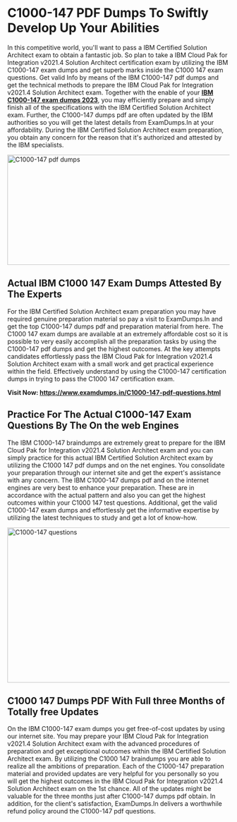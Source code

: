 <h1><strong>C1000-147 PDF Dumps To Swiftly Develop Up Your Abilities</strong></h1>
<p>In this competitive world, you'll want to pass a IBM Certified Solution Architect exam to obtain a fantastic job. So plan to take a IBM Cloud Pak for Integration v2021.4 Solution Architect certification exam by utilizing the IBM C1000-147 exam dumps and get superb marks inside the C1000 147 exam questions. Get valid Info by means of the IBM C1000-147 pdf dumps and get the technical methods to prepare the IBM Cloud Pak for Integration v2021.4 Solution Architect exam. Together with the enable of your <strong><a href="https://www.examdumps.in/C1000-147-pdf-questions.html">IBM C1000-147 exam dumps 2023</a></strong>, you may efficiently prepare and simply finish all of the specifications with the IBM Certified Solution Architect exam. Further, the C1000-147 dumps pdf are often updated by the IBM authorities so you will get the latest details from ExamDumps.In at your affordability. During the IBM Certified Solution Architect exam preparation, you obtain any concern for the reason that it's authorized and attested by the IBM specialists.</p>
<p><img src="https://i.ibb.co/zxJwW90/Copy-of-Online-Classes-Twitter-header-post-Made-with-Poster-My-Wall-1.png" alt="C1000-147 pdf dumps" width="750" height="250" /></p>
<h2><strong>Actual IBM C1000 147 Exam Dumps Attested By The Experts</strong></h2>
<p>For the IBM Certified Solution Architect exam preparation you may have required genuine preparation material so pay a visit to ExamDumps.In and get the top C1000-147 dumps pdf and preparation material from here. The C1000 147 exam dumps are available at an extremely affordable cost so it is possible to very easily accomplish all the preparation tasks by using the C1000-147 pdf dumps and get the highest outcomes. At the key attempts candidates effortlessly pass the IBM Cloud Pak for Integration v2021.4 Solution Architect exam with a small work and get practical experience within the field. Effectively understand by using the C1000-147 certification dumps in trying to pass the C1000 147 certification exam.</p>
<p><strong>Visit Now:&nbsp;<a href="https://www.examdumps.in/C1000-147-pdf-questions.html">https://www.examdumps.in/C1000-147-pdf-questions.html</a></strong></p>
<h2><strong>Practice For The Actual C1000-147 Exam Questions By The On the web Engines</strong></h2>
<p>The IBM C1000-147 braindumps are extremely great to prepare for the IBM Cloud Pak for Integration v2021.4 Solution Architect exam and you can simply practice for this actual IBM Certified Solution Architect exam by utilizing the C1000 147 pdf dumps and on the net engines. You consolidate your preparation through our internet site and get the expert's assistance with any concern. The IBM C1000-147 dumps pdf and on the internet engines are very best to enhance your preparation. These are in accordance with the actual pattern and also you can get the highest outcomes within your C1000 147 test questions. Additional, get the valid C1000-147 exam dumps and effortlessly get the informative expertise by utilizing the latest techniques to study and get a lot of know-how.</p>
<p><a href="https://www.examdumps.in/C1000-147-pdf-questions.html"><img src="https://i.ibb.co/QkNtdwY/Copy-of-Zoom-Online-Classes-Facebook-Share-Po-Made-with-Poster-My-Wall-1.jpg" alt="C1000-147 questions" width="670" height="352" /></a></p>
<h2><strong>C1000 147 Dumps PDF With Full three Months of Totally free Updates</strong></h2>
<p>On the IBM C1000-147 exam dumps you get free-of-cost updates by using our internet site. You may prepare your IBM Cloud Pak for Integration v2021.4 Solution Architect exam with the advanced procedures of preparation and get exceptional outcomes within the IBM Certified Solution Architect exam. By utilizing the C1000 147 braindumps you are able to realize all the ambitions of preparation. Each of the C1000-147 preparation material and provided updates are very helpful for you personally so you will get the highest outcomes in the IBM Cloud Pak for Integration v2021.4 Solution Architect exam on the 1st chance. All of the updates might be valuable for the three months just after C1000-147 dumps pdf obtain. In addition, for the client's satisfaction, ExamDumps.In delivers a worthwhile refund policy around the C1000-147 pdf questions.</p>
